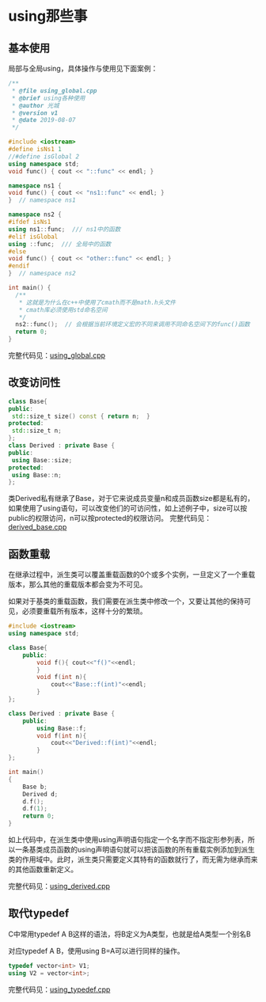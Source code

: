 # using那些事

## 基本使用

局部与全局using，具体操作与使用见下面案例：

```c++
/**
 * @file using_global.cpp
 * @brief using各种使用
 * @author 光城
 * @version v1
 * @date 2019-08-07
 */

#include <iostream>
#define isNs1 1
//#define isGlobal 2
using namespace std;
void func() { cout << "::func" << endl; }

namespace ns1 {
void func() { cout << "ns1::func" << endl; }
}  // namespace ns1

namespace ns2 {
#ifdef isNs1
using ns1::func;  /// ns1中的函数
#elif isGlobal
using ::func;  /// 全局中的函数
#else
void func() { cout << "other::func" << endl; }
#endif
}  // namespace ns2

int main() {
  /**
   * 这就是为什么在c++中使用了cmath而不是math.h头文件
   * cmath库必须使用std命名空间
   */
  ns2::func();  // 会根据当前环境定义宏的不同来调用不同命名空间下的func()函数
  return 0;
}

```

完整代码见：[using_global.cpp](using_global.cpp)

## 改变访问性

```c++
class Base{
public:
 std::size_t size() const { return n;  }
protected:
 std::size_t n;
};
class Derived : private Base {
public:
 using Base::size;
protected:
 using Base::n;
};
```

类Derived私有继承了Base，对于它来说成员变量n和成员函数size都是私有的，如果使用了using语句，可以改变他们的可访问性，如上述例子中，size可以按public的权限访问，n可以按protected的权限访问。
完整代码见：[derived_base.cpp](derived_base.cpp)

## 函数重载

在继承过程中，派生类可以覆盖重载函数的0个或多个实例，一旦定义了一个重载版本，那么其他的重载版本都会变为不可见。

如果对于基类的重载函数，我们需要在派生类中修改一个，又要让其他的保持可见，必须要重载所有版本，这样十分的繁琐。

```c++
#include <iostream>
using namespace std;

class Base{
    public:
        void f(){ cout<<"f()"<<endl;
        }
        void f(int n){
            cout<<"Base::f(int)"<<endl;
        }
};

class Derived : private Base {
    public:
        using Base::f;
        void f(int n){
            cout<<"Derived::f(int)"<<endl;
        }
};

int main()
{
    Base b;
    Derived d;
    d.f();
    d.f(1);
    return 0;
}
```

如上代码中，在派生类中使用using声明语句指定一个名字而不指定形参列表，所以一条基类成员函数的using声明语句就可以把该函数的所有重载实例添加到派生类的作用域中。此时，派生类只需要定义其特有的函数就行了，而无需为继承而来的其他函数重新定义。

完整代码见：[using_derived.cpp](using_derived.cpp)

## 取代typedef

C中常用typedef A B这样的语法，将B定义为A类型，也就是给A类型一个别名B

对应typedef A B，使用using B=A可以进行同样的操作。

```c++
typedef vector<int> V1; 
using V2 = vector<int>;
```

完整代码见：[using_typedef.cpp](using_typedef.cpp)
